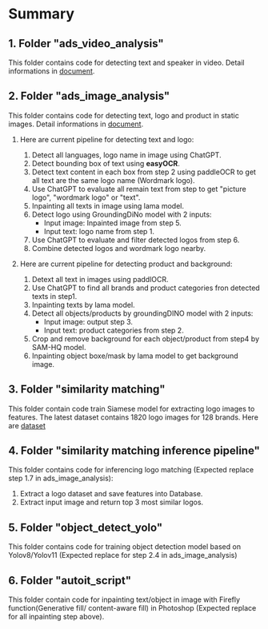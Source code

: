 # **Summary**
## **1. Folder "ads_video_analysis"**
This folder contains code for detecting text and speaker in video. Detail informations in [document](https://github.com/afkvr/starpower-ads-survey/blob/master/ads_video_analysis/Pipeline%20-%20Product%20Requirements%20-%20Starpower%20AI%20Ads%20Product%20Data%20Creation%20.docx).

## **2. Folder "ads_image_analysis"**
This folder contains code for detecting text, logo and product in static images. Detail informations in [document](https://github.com/afkvr/starpower-ads-survey/blob/master/ads_image_analysis/Ad%20Image%20Evaluation%20Metadata%20Requirements_.docx).
1. Here are current pipeline for detecting text and logo:
    1. Detect all languages, logo name in image using ChatGPT.
    2. Detect bounding box of text using **easyOCR**.
    3. Detect text content in each box from step 2 using paddleOCR to get all text are the same logo name (Wordmark logo).
    4. Use ChatGPT to evaluate all remain text from step to get "picture logo", "wordmark logo" or "text".
    5. Inpainting all texts in image using lama model.
    6. Detect logo using GroundingDiNo model with 2 inputs:
        - Input image: Inpainted image from step 5.
        - Input text: logo name from step 1.
    7. Use ChatGPT to evaluate and filter detected logos from step 6.
    8. Combine detected logos and wordmark logo nearby.

2. Here are current pipeline for detecting product and background:
    1. Detext all text in images using paddlOCR.
    2. Use ChatGPT to find all brands and product categories fron detected texts in step1.
    3. Inpainting texts by lama model.
    4. Detect all objects/products by groundingDINO model with 2 inputs:
        - Input image: output step 3.
        - Input text: product categories from step 2.
    5. Crop and remove background for each object/product from step4 by SAM-HQ model.
    6. Inpainting object boxe/mask by lama model to get background image.
## **3. Folder "similarity matching"**
This folder contain code train Siamese model for extracting logo images to features.
The latest dataset contains 1820 logo images for 128 brands. Here are [dataset](https://drive.google.com/open?id=14Qs5BJby9w0qLl6pbXUHnQ8DHGMHbpkE&usp=drive_copy)

## **4. Folder "similarity matching inference pipeline"**
This folder contains code for inferencing logo matching (Expected replace step 1.7 in ads_image_analysis):
1. Extract a logo dataset and save features into Database.
2. Extract input image and return top 3 most similar logos.

## **5. Folder "object_detect_yolo"**
This folder contains code for training object detection model based on Yolov8/Yolov11 (Expected replace for step 2.4 in ads_image_analysis)

## **6. Folder "autoit_script"**
This folder contain code for inpainting text/object in image with Firefly function(Generative fill/ content-aware fill) in Photoshop (Expected replace for all inpainting step above). 